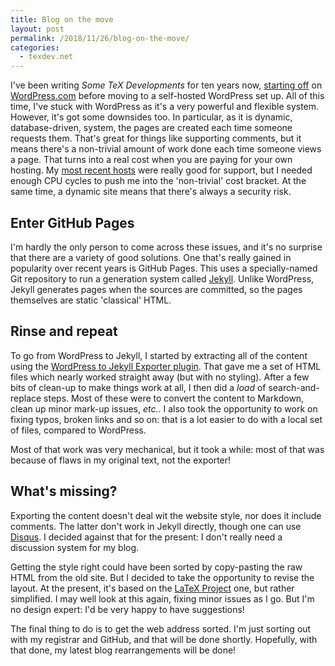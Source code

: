 ```yaml
---
title: Blog on the move
layout: post
permalink: /2018/11/26/blog-on-the-move/
categories:
  - texdev.net
---
```


I've been writing _Some TeX Developments_ for ten years now, [starting off](/2008/12/17/some-tex-developments) on
[WordPress.com](http://wordpress.com) before moving to a self-hosted WordPress
set up. All of this time, I've stuck with WordPress as it's a very powerful
and flexible system. However, it's got some downsides too. In particular, as
it is dynamic, database-driven, system, the pages are created each time someone
requests them. That's great for things like supporting comments, but it means
there's a non-trivial amount of work done each time someone views a page. That
turns into a real cost when you are paying for your own hosting. My [most
recent hosts](https://www.siteground.co.uk) were really good for support, but I
needed enough CPU cycles to push me into the 'non-trivial' cost bracket. At
the same time, a dynamic site means that there's always a security risk.

## Enter GitHub Pages

I'm hardly the only person to come across these issues, and it's no surprise
that there are a variety of good solutions. One that's really gained in
popularity over recent years is GitHub Pages. This uses a specially-named Git
repository to run a generation system called [Jekyll](https://jekyllrb.com/).
Unlike WordPress, Jekyll generates pages when the sources are committed, so
the pages themselves are static 'classical' HTML.

## Rinse and repeat

To go from WordPress to Jekyll, I started by extracting all of the content
using the [WordPress to Jekyll Exporter
plugin](https://ben.balter.com/wordpress-to-jekyll-exporter/). That gave me
a set of HTML files which nearly worked straight away (but with no styling).
After a few bits of clean-up to make things work at all, I then did a _load_
of search-and-replace steps. Most of these were to convert the content to
Markdown, clean up minor mark-up issues, _etc._. I also took the opportunity
to work on fixing typos, broken links and so on: that is a lot easier to
do with a local set of files, compared to WordPress.

Most of that work was very mechanical, but it took a while: most of that was
because of flaws in my original text, not the exporter!

## What's missing?

Exporting the content doesn't deal wit the website style, nor does it include
comments. The latter don't work in Jekyll directly, though one can use
[Disqus](https://disqus.com/). I decided against that for the present: I don't
really need a discussion system for my blog.

Getting the style right could have been sorted by copy-pasting the raw HTML
from the old site. But I decided to take the opportunity to revise the
layout. At the present, it's based on the [LaTeX
Project](https://latex-project.org) one, but rather simplified. I may well look
at this again, fixing minor issues as I go. But I'm no design expert: I'd be
very happy to have suggestions!

The final thing to do is to get the web address sorted. I'm just sorting out
with my registrar and GitHub, and that will be done shortly. Hopefully, with
that done, my latest blog rearrangements will be done!
